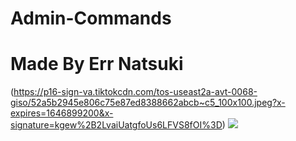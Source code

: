 # Admin-Commands
# Made By Err Natsuki



(https://p16-sign-va.tiktokcdn.com/tos-useast2a-avt-0068-giso/52a5b2945e806c75e87ed8388662abcb~c5_100x100.jpeg?x-expires=1646899200&x-signature=kgew%2B2LvaiUatgfoUs6LFVS8fOI%3D)
![](https://p16-sign-va.tiktokcdn.com/tos-useast2a-avt-0068-giso/52a5b2945e806c75e87ed8388662abcb~c5_100x100.jpeg?x-expires=1646899200&x-signature=kgew%2B2LvaiUatgfoUs6LFVS8fOI%3D)
